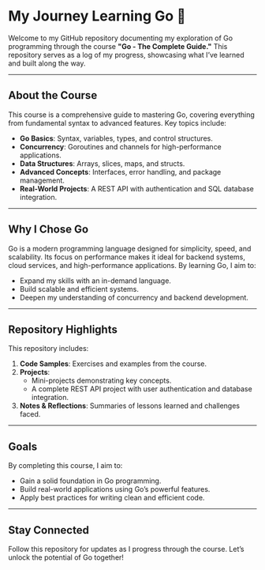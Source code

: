 # My Journey Learning Go 🌟

Welcome to my GitHub repository documenting my exploration of Go programming through the course **"Go - The Complete Guide."** This repository serves as a log of my progress, showcasing what I’ve learned and built along the way.

---

## About the Course

This course is a comprehensive guide to mastering Go, covering everything from fundamental syntax to advanced features. Key topics include:

- **Go Basics**: Syntax, variables, types, and control structures.
- **Concurrency**: Goroutines and channels for high-performance applications.
- **Data Structures**: Arrays, slices, maps, and structs.
- **Advanced Concepts**: Interfaces, error handling, and package management.
- **Real-World Projects**: A REST API with authentication and SQL database integration.

---

## Why I Chose Go

Go is a modern programming language designed for simplicity, speed, and scalability. Its focus on performance makes it ideal for backend systems, cloud services, and high-performance applications. By learning Go, I aim to:

- Expand my skills with an in-demand language.
- Build scalable and efficient systems.
- Deepen my understanding of concurrency and backend development.

---

## Repository Highlights

This repository includes:

1. **Code Samples**: Exercises and examples from the course.
2. **Projects**:
   - Mini-projects demonstrating key concepts.
   - A complete REST API project with user authentication and database integration.
3. **Notes & Reflections**: Summaries of lessons learned and challenges faced.

---

## Goals

By completing this course, I aim to:

- Gain a solid foundation in Go programming.
- Build real-world applications using Go’s powerful features.
- Apply best practices for writing clean and efficient code.

---

## Stay Connected

Follow this repository for updates as I progress through the course. Let’s unlock the potential of Go together!


